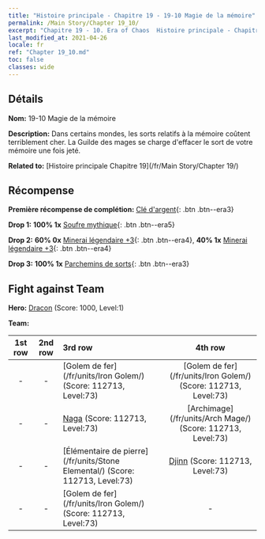 ```yaml
---
title: "Histoire principale - Chapitre 19 - 19-10 Magie de la mémoire"
permalink: /Main Story/Chapter 19_10/
excerpt: "Chapitre 19 - 10. Era of Chaos  Histoire principale - Chapitre 19_10. 19-10 Magie de la mémoire"
last_modified_at: 2021-04-26
locale: fr
ref: "Chapter 19_10.md"
toc: false
classes: wide
---
```


## Détails

 **Nom:** 19-10 Magie de la mémoire

 **Description:** Dans certains mondes, les sorts relatifs à la mémoire coûtent terriblement cher. La Guilde des mages se charge d'effacer le sort de votre mémoire une fois jeté.

 **Related to:** [Histoire principale Chapitre 19](/fr/Main Story/Chapter 19/)

## Récompense

 **Première récompense de complétion:** [Clé d'argent](/ItemsFR/con_693/){: .btn .btn--era3}

 **Drop 1:** **100% 1x** [Soufre mythique](/ItemsFR/mat_64/){: .btn .btn--era5}

 **Drop 2:** **60% 0x** [Minerai légendaire +3](/ItemsFR/mat_54/){: .btn .btn--era4}, **40% 1x** [Minerai légendaire +3](/ItemsFR/mat_54/){: .btn .btn--era4}

 **Drop 3:** **100% 1x** [Parchemins de sorts](/ItemsFR/con_694/){: .btn .btn--era3}


## Fight against Team
 **Hero:** [Dracon](/fr/heroes/Dracon/) (Score: 1000, Level:1)

 **Team:**


  | 1st row | 2nd row | 3rd row | 4th row |
  |:----:|:----:|:----|:----:|
  | - | - | [Golem de fer](/fr/units/Iron Golem/) (Score: 112713, Level:73)  | [Golem de fer](/fr/units/Iron Golem/) (Score: 112713, Level:73)  |
  | - | - | [Naga](/fr/units/Naga/) (Score: 112713, Level:73)  | [Archimage](/fr/units/Arch Mage/) (Score: 112713, Level:73)  |
  | - | - | [Élémentaire de pierre](/fr/units/Stone Elemental/) (Score: 112713, Level:73)  | [Djinn](/fr/units/Genie/) (Score: 112713, Level:73)  |
  | - | - | [Golem de fer](/fr/units/Iron Golem/) (Score: 112713, Level:73)  | - |


